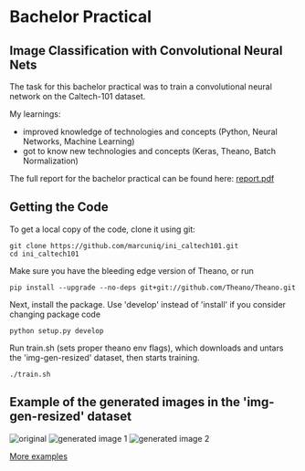 # Bachelor Practical
## Image Classification with Convolutional Neural Nets

The task for this bachelor practical was to train a convolutional neural network on the Caltech-101 dataset.

My learnings:
* improved knowledge of technologies and concepts (Python, Neural Networks, Machine Learning)
* got to know new technologies and concepts (Keras, Theano, Batch Normalization)

The full report for the bachelor practical can be found here: [report.pdf](/report/report.pdf)

## Getting the Code

To get a local copy of the code, clone it using git:

    git clone https://github.com/marcuniq/ini_caltech101.git
    cd ini_caltech101

Make sure you have the bleeding edge version of Theano, or run

    pip install --upgrade --no-deps git+git://github.com/Theano/Theano.git

Next, install the package. Use 'develop' instead of 'install' if you consider changing package code

    python setup.py develop
    
Run train.sh (sets proper theano env flags), which downloads and untars the 'img-gen-resized' dataset, then starts training.

    ./train.sh

## Example of the generated images in the 'img-gen-resized' dataset
![original](http://www.googledrive.com/host/0B6t56IB_eb6hbzlDX1RBeS00dW8)
![generated image 1](http://www.googledrive.com/host/0B6t56IB_eb6hSkFNVnFoT3Jlbkk)
![generated image 2](http://www.googledrive.com/host/0B6t56IB_eb6hejFXVVRTaGFYM2s)

[More examples](https://drive.google.com/folderview?id=0B6t56IB_eb6hVFRGOFp3QVpaR2M&usp=sharing)